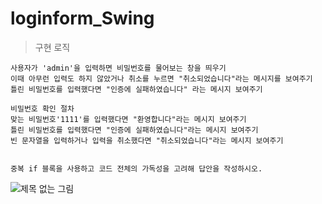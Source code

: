 # loginform_Swing

> 구현 로직
```
사용자가 'admin'을 입력하면 비밀번호를 물어보는 창을 띄우기
이때 아무런 입력도 하지 않았거나 취소를 누르면 "취소되었습니다"라는 메시지를 보여주기
틀린 비밀번호를 입력했다면 "인증에 실패하였습니다" 라는 메시지 보여주기

비밀번호 확인 절차
맞는 비밀번호'1111'를 입력했다면 "환영합니다"라는 메시지 보여주기
틀린 비밀번호를 입력했다면 "인증에 실패하였습니다"라는 메시지 보여주기
빈 문자열을 입력하거나 입력을 취소했다면 "취소되었습니다"라는 메시지 보여주기


중복 if 블록을 사용하고 코드 전체의 가독성을 고려해 답안을 작성하시오.
```

![제목 없는 그림](https://user-images.githubusercontent.com/71861051/107450053-eb74f600-6b87-11eb-94d2-d400e595d458.png)
